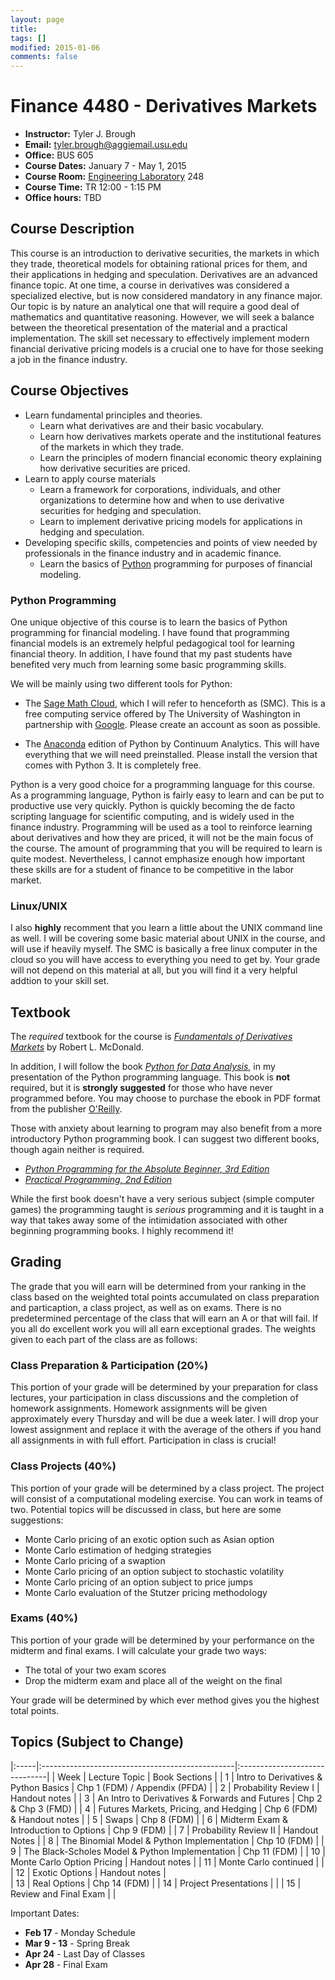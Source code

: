 ```yaml
---
layout: page
title: 
tags: []
modified: 2015-01-06
comments: false
---
```


Finance 4480 - Derivatives Markets 
====================
* **Instructor:** Tyler J. Brough
* **Email:** <tyler.brough@aggiemail.usu.edu>  
* **Office:** BUS 605
* **Course Dates:** January 7 - May 1, 2015
* **Course Room:** [Engineering Laboratory](http://www.usu.edu/map/index.cfm?id=31) 248 
* **Course Time:** TR 12:00 - 1:15 PM 
* **Office hours:** TBD 

## Course Description 

This course is an introduction to derivative securities, the markets in which they trade, theoretical models for obtaining rational prices for them, and their applications in hedging and speculation. Derivatives are an advanced finance topic. At one time, a course in derivatives was considered a specialized elective, but is now considered mandatory in any finance major. Our topic is by nature an analytical one that will require a good deal of mathematics and quantitative reasoning. However, we will seek a balance between the theoretical presentation of the material and a practical implementation. The skill set necessary to effectively implement modern financial derivative pricing models is a crucial one to have for those seeking a job in the finance industry.

## Course Objectives

* Learn fundamental principles and theories.
	- Learn what derivatives are and their basic vocabulary.
	- Learn how derivatives markets operate and the institutional features of the markets in which they trade.
	- Learn the principles of modern financial economic theory explaining how derivative securities are priced.
* Learn to apply course materials
	- Learn a framework for corporations, individuals, and other organizations to determine how and when to use derivative securities for hedging and speculation.
	- Learn to implement derivative pricing models for applications in hedging and speculation.
* Developing specific skills, competencies and points of view needed by professionals in the finance industry and in academic finance.
	- Learn the basics of [Python](https://www.python.org/) programming for purposes of financial modeling. 

### Python Programming

One unique objective of this course is to learn the basics of Python programming for financial modeling. I have found that programming financial models is an extremely helpful pedagogical tool for learning financial theory. In addition, I have found that my past students have benefited very much from learning some basic programming skills.

We will be mainly using two different tools for Python:

* The [Sage Math Cloud](https://cloud.sagemath.com/), which I will refer to henceforth as (SMC). This is a free computing service offered by The University of Washington in partnership with [Google](www.google.com). Please create an account as soon as possible.

* The [Anaconda](https://store.continuum.io/cshop/anaconda/) edition of Python by Continuum Analytics. This will have everything that we will need preinstalled. Please install the version that comes with Python 3. It is completely free.

Python is a very good choice for a programming language for this course. As a programming language, Python is fairly easy to learn and can be put to productive use very quickly. Python is quickly becoming the de facto scripting language for scientific computing, and is widely used in the finance industry. Programming will be used as a tool to reinforce learning about derivatives and how they are priced, it will not be the main focus of the course. The amount of programming that you will be required to learn is quite modest. Nevertheless, I cannot emphasize enough how important these skills are for a student of finance to be competitive in the labor market.

### Linux/UNIX

I also **highly** recomment that you learn a little about the UNIX command line as well. I will be covering some basic material about UNIX in the course, and will use if heavily myself. The SMC is basically a free linux computer in the cloud so you will have access to everything you need to get by. Your grade will not depend on this material at all, but you will find it a very helpful addtion to your skill set.

## Textbook

The *required* textbook for the course is [*Fundamentals of Derivatives Markets*](http://goo.gl/RRklZo) by Robert L. McDonald. 

In addition, I will follow the book [*Python for Data Analysis*](http://goo.gl/m9xq9w), in my presentation of the Python programming language. This book is **not** required, but it is **strongly suggested** for those who have never programmed before. You may choose to purchase the ebook in PDF format from the publisher [O'Reilly](http://shop.oreilly.com/product/0636920023784.do).

Those with anxiety about learning to program may also benefit from a more introductory Python programming book. I can suggest two different books, though again neither is required.

* [*Python Programming for the Absolute Beginner, 3rd Edition*](http://goo.gl/gf45fh)
* [*Practical Programming, 2nd Edition*](https://pragprog.com/book/gwpy2/practical-programming) 

While the first book doesn't have a very serious subject (simple computer games) the programming taught is *serious* programming and it is taught in a way that takes away some of the intimidation associated with other beginning programming books. I highly recommend it!

## Grading

The grade that you will earn will be determined from your ranking in the class based on the weighted total points accumulated on class preparation and particaption, a class project, as well as on exams. There is no predetermined percentage of the class that will earn an A or that will fail. If you all do excellent work you will all earn exceptional grades. The weights given to each part of the class are as follows:

### Class Preparation & Participation (20%)

This portion of your grade will be determined by your preparation for class lectures, your participation in class
discussions and the completion of homework assignments. Homework assignments will be given approximately every Thursday
and will be due a week later. I will drop your lowest assignment and replace it with the average of the others if you
hand all assignments in with full effort. Participation in class is crucial!

### Class Projects (40%)

This portion of your grade will be determined by a class project. The project will consist of a computational modeling
exercise. You can work in teams of two. Potential topics will be discussed in class, but here are some suggestions:

* Monte Carlo pricing of an exotic option such as Asian option
* Monte Carlo estimation of hedging strategies
* Monte Carlo pricing of a swaption
* Monte Carlo pricing of an option subject to stochastic volatility
* Monte Carlo pricing of an option subject to price jumps
* Monte Carlo evaluation of the Stutzer pricing methodology

### Exams (40%)

This portion of your grade will be determined by your performance on the midterm and final exams. I will calculate your
grade two ways:

* The total of your two exam scores
* Drop the midterm exam and place all of the weight on the final

Your grade will be determined by which ever method gives you the highest total points.

## Topics (Subject to Change)

|:-----|:------------------------------------------------|:------------------------------|
| Week | Lecture Topic                                   | Book Sections                 |
|  1   | Intro to Derivatives & Python Basics            | Chp 1 (FDM) / Appendix (PFDA) |
|  2   | Probability Review I                            | Handout notes                 |
|  3   | An Intro to Derivatives & Forwards and Futures  | Chp 2 & Chp 3 (FMD)           |
|  4   | Futures Markets, Pricing, and Hedging           | Chp 6 (FDM) & Handout notes   |
|  5   | Swaps                                           | Chp 8 (FDM)                   |
|  6   | Midterm Exam & Introduction to Options          | Chp 9 (FDM)                   |
|  7   | Probability Review II                           | Handout Notes                 |
|  8   | The Binomial Model & Python Implementation      | Chp 10 (FDM)                  |
|  9   | The Black-Scholes Model & Python Implementation | Chp 11 (FDM)                  |
|  10  | Monte Carlo Option Pricing                      | Handout notes                 |
|  11  | Monte Carlo continued                           |                               | 
|  12  | Exotic Options                                  | Handout notes                 |  
|  13  | Real Options                                    | Chp 14 (FDM)                  | 
|  14  | Project Presentations                           |                               |
|  15  | Review and Final Exam                           |                               |

Important Dates:

* **Feb 17** - Monday Schedule
* **Mar 9 - 13** - Spring Break
* **Apr 24** - Last Day of Classes
* **Apr 28** - Final Exam
